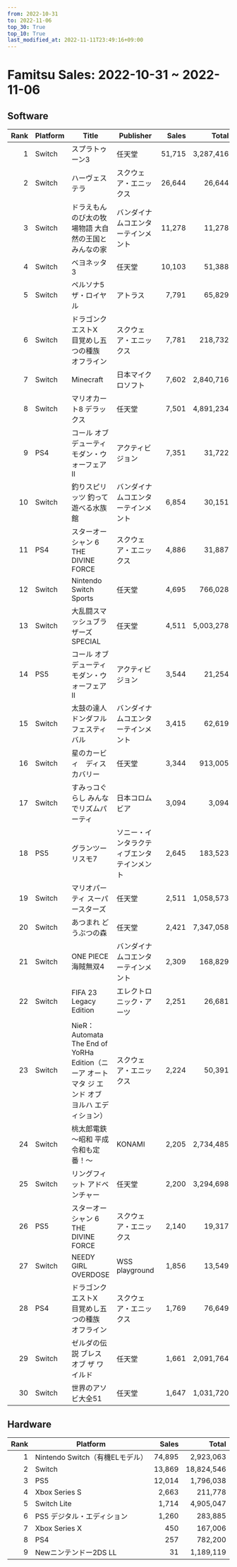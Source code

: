 ```yaml
---
from: 2022-10-31
to: 2022-11-06
top_30: True
top_10: True
last_modified_at: 2022-11-11T23:49:16+09:00
---
```

# Famitsu Sales: 2022-10-31 ~ 2022-11-06
## Software
| Rank | Platform | Title | Publisher | Sales | Total | Rate | New |
| -: | -- | -- | -- | -: | -: | -: | -- |
| 1 | Switch | スプラトゥーン3 | 任天堂 | 51,715 | 3,287,416 | 20% |  |
| 2 | Switch | ハーヴェステラ | スクウェア・エニックス | 26,644 | 26,644 | 40% | **New** |
| 3 | Switch | ドラえもん のび太の牧場物語 大自然の王国とみんなの家 | バンダイナムコエンターテインメント | 11,278 | 11,278 | 80% | **New** |
| 4 | Switch | ベヨネッタ3 | 任天堂 | 10,103 | 51,388 | 60% |  |
| 5 | Switch | ペルソナ5 ザ・ロイヤル | アトラス | 7,791 | 65,829 | 20% |  |
| 6 | Switch | ドラゴンクエストX　目覚めし五つの種族　オフライン | スクウェア・エニックス | 7,781 | 218,732 | 20% |  |
| 7 | Switch | Minecraft | 日本マイクロソフト | 7,602 | 2,840,716 | 20% |  |
| 8 | Switch | マリオカート8 デラックス | 任天堂 | 7,501 | 4,891,234 | 20% |  |
| 9 | PS4 | コール オブ デューティ モダン・ウォーフェアII | アクティビジョン | 7,351 | 31,722 | 40% |  |
| 10 | Switch | 釣りスピリッツ 釣って遊べる水族館 | バンダイナムコエンターテインメント | 6,854 | 30,151 | 80% |  |
| 11 | PS4 | スターオーシャン 6 THE DIVINE FORCE | スクウェア・エニックス | 4,886 | 31,887 | 40% |  |
| 12 | Switch | Nintendo Switch Sports | 任天堂 | 4,695 | 766,028 | 20% |  |
| 13 | Switch | 大乱闘スマッシュブラザーズ SPECIAL | 任天堂 | 4,511 | 5,003,278 | 20% |  |
| 14 | PS5 | コール オブ デューティ モダン・ウォーフェアII | アクティビジョン | 3,544 | 21,254 | 40% |  |
| 15 | Switch | 太鼓の達人 ドンダフルフェスティバル | バンダイナムコエンターテインメント | 3,415 | 62,619 | 60% |  |
| 16 | Switch | 星のカービィ　ディスカバリー | 任天堂 | 3,344 | 913,005 | 20% |  |
| 17 | Switch | すみっコぐらし みんなでリズムパーティ | 日本コロムビア | 3,094 | 3,094 | 100% | **New** |
| 18 | PS5 | グランツーリスモ7 | ソニー・インタラクティブエンタテインメント | 2,645 | 183,523 | 20% |  |
| 19 | Switch | マリオパーティ スーパースターズ | 任天堂 | 2,511 | 1,058,573 | 20% |  |
| 20 | Switch | あつまれ どうぶつの森 | 任天堂 | 2,421 | 7,347,058 | 20% |  |
| 21 | Switch | ONE PIECE 海賊無双4 | バンダイナムコエンターテインメント | 2,309 | 168,829 | 20% |  |
| 22 | Switch | FIFA 23 Legacy Edition | エレクトロニック・アーツ | 2,251 | 26,681 | 40% |  |
| 23 | Switch | NieR：Automata The End of YoRHa Edition（ニーア オートマタ ジ エンド オブ ヨルハ エディション） | スクウェア・エニックス | 2,224 | 50,391 | 20% |  |
| 24 | Switch | 桃太郎電鉄 〜昭和 平成 令和も定番！〜 | KONAMI | 2,205 | 2,734,485 | 20% |  |
| 25 | Switch | リングフィット アドベンチャー | 任天堂 | 2,200 | 3,294,698 | 20% |  |
| 26 | PS5 | スターオーシャン 6 THE DIVINE FORCE | スクウェア・エニックス | 2,140 | 19,317 | 20% |  |
| 27 | Switch | NEEDY GIRL OVERDOSE | WSS playground | 1,856 | 13,549 | 40% |  |
| 28 | PS4 | ドラゴンクエストX　目覚めし五つの種族　オフライン | スクウェア・エニックス | 1,769 | 76,649 | 20% |  |
| 29 | Switch | ゼルダの伝説 ブレス オブ ザ ワイルド | 任天堂 | 1,661 | 2,091,764 | 20% |  |
| 30 | Switch | 世界のアソビ大全51 | 任天堂 | 1,647 | 1,031,720 | 20% |  |

## Hardware
| Rank | Platform | Sales | Total |
| -: | -- | -: | -: |
| 1 | Nintendo Switch（有機ELモデル） | 74,895 | 2,923,063 |
| 2 | Switch | 13,869 | 18,824,546 |
| 3 | PS5 | 12,014 | 1,796,038 |
| 4 | Xbox Series S | 2,663 | 211,778 |
| 5 | Switch Lite | 1,714 | 4,905,047 |
| 6 | PS5 デジタル・エディション | 1,260 | 283,885 |
| 7 | Xbox Series X | 450 | 167,006 |
| 8 | PS4 | 257 | 782,200 |
| 9 | Newニンテンドー2DS LL | 31 | 1,189,119 |